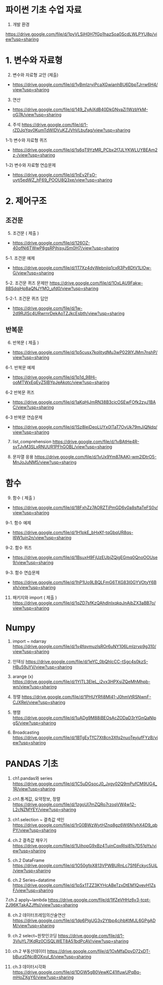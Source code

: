 # 파이썬 기초 수업 자료 

1. 개발 환경 

https://drive.google.com/file/d/1pyVLSiH0H7fGp1hazSoa0ScdLWLPYU8p/view?usp=sharing

# 1. 변수와 자료형 

2. 변수와 자료형 교안 (제출)
* https://drive.google.com/file/d/1yBmIzryiPcaXGwianhBU6DbpTJrrw6H4/view?usp=sharing

3. 연산
* https://drive.google.com/file/d/149_ZyAiXdB40DkGNvaZi1WzbYkM-oG7A/view?usp=sharing

4. 주석
https://drive.google.com/file/d/1-rZDJqYqv0KumTdWlDVuKZJVhVLbufag/view?usp=sharing

1-1) 변수와 자료형 퀴즈 
* https://drive.google.com/file/d/1s6qT9YzMR_PCbx2f7JLYKWLUYBEAm2z-/view?usp=sharing

1-2) 변수와 자료형 연습문제 
* https://drive.google.com/file/d/1nEv2FsO-uytj5edWZ_hF69_POOU8Q3xe/view?usp=sharing

# 2. 제어구조 

## 조건문

5. 조건문 ( 제출 ) 
* https://drive.google.com/file/d/126OZ-40ofNj6TWwP8gsRPjhisyJSm0H7/view?usp=sharing

5-1. 조건문 예제
* https://drive.google.com/file/d/1T7Xz4dyWebniiq1cxR3Pv8DtV1LlOw-G/view?usp=sharing

5-2. 조건문 퀴즈 문제만
https://drive.google.com/file/d/1OxLAU9Fakw-8BSdqjHp8aQNJYMO_ufd0/view?usp=sharing

5-2-1. 조건문 퀴즈 답안 
* https://drive.google.com/file/d/1w-2d9RJISc4URwrnrDekAoTZJkcEsbth/view?usp=sharing


## 반복문 

6. 반복문 ( 제출 )
* https://drive.google.com/file/d/1p5cusx7kolitydMu3wP029lYJMm7nshP/view?usp=sharing

6-1. 반복문 예제 
* https://drive.google.com/file/d/1p1d_98Hi-ooMTWxEqEyZ5lBYpJeAkotc/view?usp=sharing

6-2 반복문 퀴즈 
* https://drive.google.com/file/d/1aKqHjJmRN38B3cjcOSEwFOfk2zyJ1BAC/view?usp=sharing

6-3 반복문 연습문제 
* https://drive.google.com/file/d/1Sz8leiDeoLUYx0lTaT7OvUk79mJiQNdq/view?usp=sharing

7. list_comprehension
https://drive.google.com/file/d/1vBAtHe4R-svTJvM3SLxRNUUR1PFhGOBL/view?usp=sharing

8. 문자열 응용
https://drive.google.com/file/d/1vUx9Ym87AAKI-wm2lDtrO5-MnJoJuNM5/view?usp=sharing

# 함수 

9.  함수 ( 제출 )
* https://drive.google.com/file/d/18FxhZz7AORZTiPmGD6v0a8sftaTeFS0v/view?usp=sharing

9-1. 함수 예제 
* https://drive.google.com/file/d/1H1pkE_bHxKf-tqGbqUR8qs-l6W1uin2n/view?usp=sharing

9-2. 함수 퀴즈 
* https://drive.google.com/file/d/1BsuxH9FjUzEUbjZQjgEGmq0QnoOOUse9/view?usp=sharing

9-3. 함수 연습문제 
* https://drive.google.com/file/d/1hP1Uo9LBQLFmG6TXG83I0GYVOtyY6Bxh/view?usp=sharing


11. 패키지와 import ( 제출 )
https://drive.google.com/file/d/1qZD7sfKzQAhdlnlxqkpJnAjbZX3aBB7o/view?usp=sharing


# Numpy 

1. import ~ ndarray
https://drive.google.com/file/d/1v4fqvmuzIsROr6uNY106LmIzrvp9g310/view?usp=sharing

2. 인덱싱
https://drive.google.com/file/d/1eYC_0bQhlcCC-tSgc4s0kzS-HBu59uYV/view?usp=sharing

3. arange (x) 
https://drive.google.com/file/d/1YITL3EIeL_i2vx3HPXsiZQeMhMhpb-wn/view?usp=sharing

4. 정렬
https://drive.google.com/file/d/1PHUYRfi8Ml41-J0hmVtRSNwnF-CJXRel/view?usp=sharing

6. 행렬
https://drive.google.com/file/d/1uADg9M88iBEOsAcZODaD3rYGnQaNlpgS/view?usp=sharing

6. Broadcasting
https://drive.google.com/file/d/1BTgEyTfC7Xt8cn3Xfq2nuoTeyjufFYzB/view?usp=sharing

# PANDAS 기초 

1. ch1.pandas와 series
https://drive.google.com/file/d/1C5uDGsocJ0_Jxgy02Q9mPufCM9UG4_1R/view?usp=sharing

2. ch1.통계값, 요약정보, 정렬
https://drive.google.com/file/d/1zgoUI7mZQRo7rzoqVW4w12-L2cNZMYEY/view?usp=sharing

3. ch1.selection ~ 결측값 색인
https://drive.google.com/file/d/1rG0BWzWytHZnq8gz6W6N1yhX4D9_qbPY/view?usp=sharing

4. ch.2 결측값 채우기
https://drive.google.com/file/d/1UihopG9xBz4TuinCqxRIsi81s7D51pYs/view?usp=sharing

5. ch.2 DataFrame
https://drive.google.com/file/d/1O50gfpX813VPWBURnLc7Sf6Fckyc5UiL/view?usp=sharing

6. ch.2 Series~datatime
https://drive.google.com/file/d/1pSx1TZZ3KYHcABeTzxDtEM1QvevH1ZsF/view?usp=sharing

7.ch.2 apply~lambda
https://drive.google.com/file/d/1lfZeVHHz6v3-tcpt-ZJ96KTakAZJffsl/view?usp=sharing

8. ch.2 데이터프레임의산술연산
https://drive.google.com/file/d/1dp6PlgUG3v2Ytbp4cjhbKtMJL6GPgADM/view?usp=sharing

9. ch.2 select~원핫인코딩
https://drive.google.com/file/d/1-3VluYL7IKdRz0ClSQLWET8A51bdPcAV/view?usp=sharing

10. ch.2 부동산데이터
https://drive.google.com/file/d/1OxMfaDpvD72xDT-bBurzDNciBOXxuI_6/view?usp=sharing

11. ch.3 데이터시각화
https://drive.google.com/file/d/1DGW5gB0VewKC41IfuwUPqBq-mHoZXgY6/view?usp=sharing


